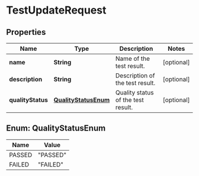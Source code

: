 # TestUpdateRequest

## Properties
Name | Type | Description | Notes
------------ | ------------- | ------------- | -------------
**name** | **String** | Name of the test result. |  [optional]
**description** | **String** | Description of the test result. |  [optional]
**qualityStatus** | [**QualityStatusEnum**](#QualityStatusEnum) | Quality status of the test result. |  [optional]

<a name="QualityStatusEnum"></a>
## Enum: QualityStatusEnum
Name | Value
---- | -----
PASSED | &quot;PASSED&quot;
FAILED | &quot;FAILED&quot;
